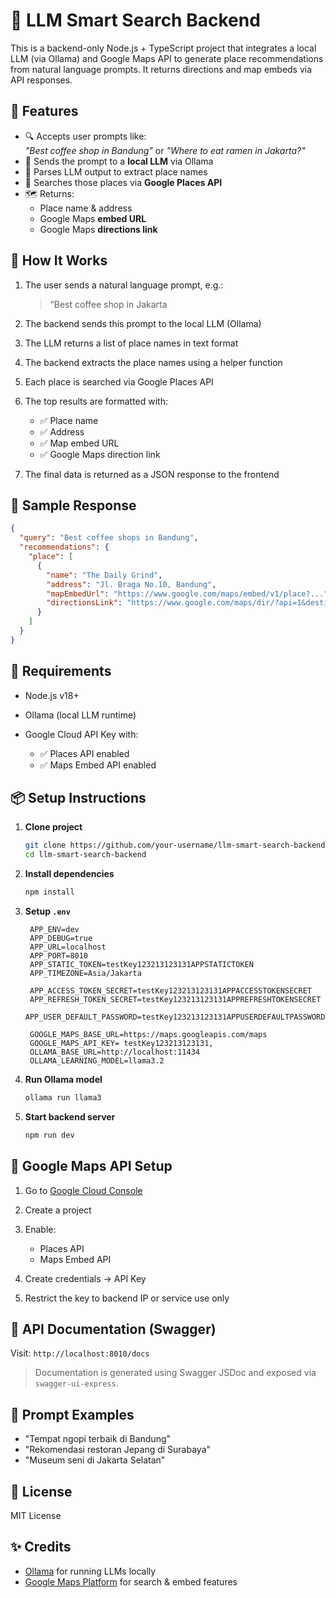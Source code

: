 # 🧠 LLM Smart Search Backend

This is a backend-only Node.js + TypeScript project that integrates a local LLM (via Ollama) and Google Maps API to generate place recommendations from natural language prompts. It returns directions and map embeds via API responses.

## 📌 Features

- 🔍 Accepts user prompts like:  
  _"Best coffee shop in Bandung"_ or _"Where to eat ramen in Jakarta?"_
- 🤖 Sends the prompt to a **local LLM** via Ollama
- 🧠 Parses LLM output to extract place names
- 📍 Searches those places via **Google Places API**
- 🗺️ Returns:
  - Place name & address
  - Google Maps **embed URL**
  - Google Maps **directions link**

## 🚀 How It Works

1. The user sends a natural language prompt, e.g.:
   > “Best coffee shop in Jakarta

2. The backend sends this prompt to the local LLM (Ollama)

3. The LLM returns a list of place names in text format

4. The backend extracts the place names using a helper function

5. Each place is searched via Google Places API

6. The top results are formatted with:
   - ✅ Place name
   - ✅ Address
   - ✅ Map embed URL
   - ✅ Google Maps direction link

7. The final data is returned as a JSON response to the frontend

## 🧪 Sample Response

```json
{
  "query": "Best coffee shops in Bandung",
  "recommendations": {
    "place": [
      {
        "name": "The Daily Grind",
        "address": "Jl. Braga No.10, Bandung",
        "mapEmbedUrl": "https://www.google.com/maps/embed/v1/place?...",
        "directionsLink": "https://www.google.com/maps/dir/?api=1&destination=..."
      }
    ]
  }
}
```

## 🔧 Requirements

* Node.js v18+
* Ollama (local LLM runtime)
* Google Cloud API Key with:

  * ✅ Places API enabled
  * ✅ Maps Embed API enabled

## 📦 Setup Instructions

1. **Clone project**

   ```bash
   git clone https://github.com/your-username/llm-smart-search-backend.git
   cd llm-smart-search-backend
   ```

2. **Install dependencies**

   ```bash
   npm install
   ```

3. **Setup `.env`**

   ```env
    APP_ENV=dev
    APP_DEBUG=true
    APP_URL=localhost
    APP_PORT=8010
    APP_STATIC_TOKEN=testKey123213123131APPSTATICTOKEN
    APP_TIMEZONE=Asia/Jakarta

    APP_ACCESS_TOKEN_SECRET=testKey123213123131APPACCESSTOKENSECRET
    APP_REFRESH_TOKEN_SECRET=testKey123213123131APPREFRESHTOKENSECRET
    APP_USER_DEFAULT_PASSWORD=testKey123213123131APPUSERDEFAULTPASSWORD

    GOOGLE_MAPS_BASE_URL=https://maps.googleapis.com/maps
    GOOGLE_MAPS_API_KEY= testKey123213123131,
    OLLAMA_BASE_URL=http://localhost:11434
    OLLAMA_LEARNING_MODEL=llama3.2

   ```

4. **Run Ollama model**

   ```bash
   ollama run llama3
   ```

5. **Start backend server**

   ```bash
   npm run dev
   ```

## 🔐 Google Maps API Setup

1. Go to [Google Cloud Console](https://console.cloud.google.com/)
2. Create a project
3. Enable:

   * Places API
   * Maps Embed API
4. Create credentials → API Key
5. Restrict the key to backend IP or service use only

## 📘 API Documentation (Swagger)

Visit:
`http://localhost:8010/docs`

> Documentation is generated using Swagger JSDoc and exposed via `swagger-ui-express`.

## 🧠 Prompt Examples

* "Tempat ngopi terbaik di Bandung"
* "Rekomendasi restoran Jepang di Surabaya"
* "Museum seni di Jakarta Selatan"

## 📎 License

MIT License

## ✨ Credits

* [Ollama](https://ollama.com/) for running LLMs locally
* [Google Maps Platform](https://developers.google.com/maps) for search & embed features
